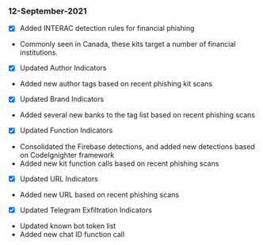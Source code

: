 ### 12-September-2021
- [x] Added INTERAC detection rules for financial phishing
* Commonly seen in Canada, these kits target a number of financial institutions.

- [x] Updated Author Indicators
* Added new author tags based on recent phishing kit scans

- [x] Updated Brand Indicators
* Added several new banks to the tag list based on recent phishing scans

- [x] Updated Function Indicators
* Consolidated the Firebase detections, and added new detections based on CodeIgnighter framework
* Added new kit function calls based on recent phishing scans

- [x] Updated URL Indicators
* Added new URL based on recent phishing scans

- [x] Updated Telegram Exfiltration Indicators
* Updated known bot token list
* Added new chat ID function call
